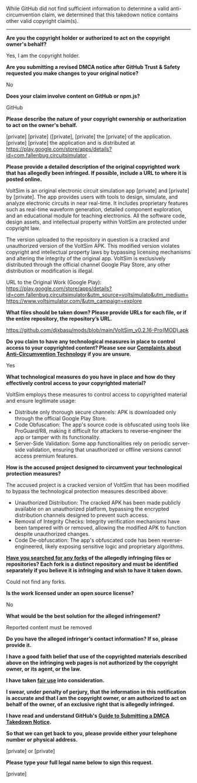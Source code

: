 While GitHub did not find sufficient information to determine a valid anti-circumvention claim, we determined that this takedown notice contains other valid copyright claim(s).

---

**Are you the copyright holder or authorized to act on the copyright owner's behalf?**

Yes, I am the copyright holder.

**Are you submitting a revised DMCA notice after GitHub Trust & Safety requested you make changes to your original notice?**

No

**Does your claim involve content on GitHub or npm.js?**

GitHub

**Please describe the nature of your copyright ownership or authorization to act on the owner's behalf.**

[private] [private] ([private], [private] the [private] of the application. [private] [private] the application and is distributed at https://play.google.com/store/apps/details?id=com.fallenbug.circuitsimulator .

**Please provide a detailed description of the original copyrighted work that has allegedly been infringed. If possible, include a URL to where it is posted online.**

VoltSim is an original electronic circuit simulation app [private] and [private] by [private]. The app provides users with tools to design, simulate, and analyze electronic circuits in near real-time. It includes proprietary features such as real-time waveform generation, detailed component exploration, and an educational module for teaching electronics. All the software code, design assets, and intellectual property within VoltSim are protected under copyright law.

The version uploaded to the repository in question is a cracked and unauthorized version of the VoltSim APK. This modified version violates copyright and intellectual property laws by bypassing licensing mechanisms and altering the integrity of the original app. VoltSim is exclusively distributed through the official channel Google Play Store, any other distribution or modification is illegal.

URL to the Original Work (Google Play): https://play.google.com/store/apps/details?id=com.fallenbug.circuitsimulator&utm_source=voltsimulato&utm_medium=https://www.voltsimulator.com/&utm_campaign=explore

**What files should be taken down? Please provide URLs for each file, or if the entire repository, the repository’s URL.**

https://github.com/djxbasu/mods/blob/main/VoltSim_v0.2.16-Pro(MOD).apk

**Do you claim to have any technological measures in place to control access to your copyrighted content? Please see our <a href="https://docs.github.com/articles/guide-to-submitting-a-dmca-takedown-notice#complaints-about-anti-circumvention-technology">Complaints about Anti-Circumvention Technology</a> if you are unsure.**

Yes

**What technological measures do you have in place and how do they effectively control access to your copyrighted material?**

VoltSim employs these measures to control access to copyrighted material and ensure legitimate usage:

- Distribute only thorough secure channels: APK is downloaded only through the official Google Play Store.  
- Code Obfuscation: The app's source code is obfuscated using tools like ProGuard/R8, making it difficult for attackers to reverse-engineer the app or tamper with its functionality.  
- Server-Side Validation: Some app functionalities rely on periodic server-side validation, ensuring that unauthorized or offline versions cannot access premium features.

**How is the accused project designed to circumvent your technological protection measures?**

The accused project is a cracked version of VoltSim that has been modified to bypass the technological protection measures described above:

- Unauthorized Distribution: The cracked APK has been made publicly available on an unauthorized platform, bypassing the encrypted distribution channels designed to prevent such access.  
- Removal of Integrity Checks: Integrity verification mechanisms have been tampered with or removed, allowing the modified APK to function despite unauthorized changes.  
- Code De-obfuscation: The app's obfuscated code has been reverse-engineered, likely exposing sensitive logic and proprietary algorithms.

**<a href="https://docs.github.com/articles/dmca-takedown-policy#b-what-about-forks-or-whats-a-fork">Have you searched for any forks</a> of the allegedly infringing files or repositories? Each fork is a distinct repository and must be identified separately if you believe it is infringing and wish to have it taken down.**

Could not find any forks.

**Is the work licensed under an open source license?**

No

**What would be the best solution for the alleged infringement?**

Reported content must be removed

**Do you have the alleged infringer’s contact information? If so, please provide it.**

**I have a good faith belief that use of the copyrighted materials described above on the infringing web pages is not authorized by the copyright owner, or its agent, or the law.**

**I have taken <a href="https://www.lumendatabase.org/topics/22">fair use</a> into consideration.**

**I swear, under penalty of perjury, that the information in this notification is accurate and that I am the copyright owner, or am authorized to act on behalf of the owner, of an exclusive right that is allegedly infringed.**

**I have read and understand GitHub's <a href="https://docs.github.com/articles/guide-to-submitting-a-dmca-takedown-notice/">Guide to Submitting a DMCA Takedown Notice</a>.**

**So that we can get back to you, please provide either your telephone number or physical address.**

[private] or [private]

**Please type your full legal name below to sign this request.**

[private]
